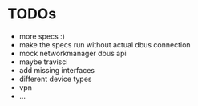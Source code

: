 # TODOs

* more specs :)
* make the specs run without actual dbus connection
 * mock networkmanager dbus api
 * maybe travisci
* add missing interfaces
 * different device types
 * vpn
 * ...
